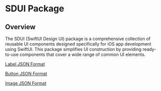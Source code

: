# SDUI Package

## Overview

The SDUI (SwiftUI Design UI) package is a comprehensive collection of reusable UI components designed specifically for iOS app development using SwiftUI. This package simplifies UI construction by providing ready-to-use components that cover a wide range of common UI elements.


[Label JSON Format](label_json_format.md)

[Button JSON Format](button_json_format.md)

[Image JSON Format](image_json_format.md)
